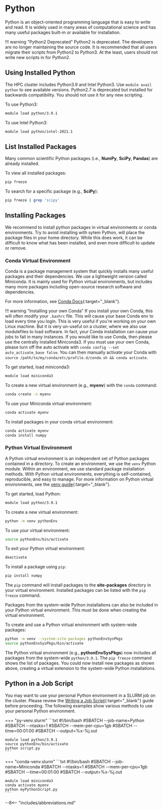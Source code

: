 # Python

Python is an object-oriented programming language that is easy to write and read. It is widely used in many areas of computational science and has many useful packages built-in or available for installation.

!!! warning "Python2 Deprecated"
    Python2 is deprecated. The developers are no longer maintaining the source code. It is recommended that all users migrate their scripts from Python2 to Python3. At the least, users should not write new scripts in for Python2.

## Using Installed Python

The HPC cluster includes Python3.9 and Intel Python3. Use `module avail python` to see available versions. Python2.7 is deprecated but installed for backwards compatibility. You should not use it for any new scripting.

To use Python3:

```bash
module load python/3.9.1
```

To use Intel Python3:

```bash
module load python/intel-2021.1
```

## List Installed Packages

Many common scientific Python packages (i.e., **NumPy**, **SciPy**, **Pandas**) are already installed.

To view all installed packages:

```bash
pip freeze
```

To search for a specific package (e.g., **SciPy**):

```bash
pip freeze | grep 'scipy'
```

## Installing Packages

We recommend to install python packages in virtual environments or conda environments. Try to avoid installing with sytem Python, will place the package files in your home directory. While this does work, it can be difficult to know what has been installed, and even more difficult to update or remove.

### Conda Virtual Environment

Conda is a package management system that quickly installs many useful packages and their dependencies. We use a lightweight version called Miniconda. It is mainly used for Python virtual environments, but includes many more packages including open-source research software and dependencies.

For more information, see [Conda Docs](https://conda.io/projects/conda/en/stable/index.html){:target="_blank"}.

!!! warning "Installing your own Conda"
    If you install your own Conda, this will often modify your `.bashrc` file. This will cause your base Conda env to load every time you login. This is very useful if you're working on your own Linux machine. But it is very un-useful on a cluster, where we also use modulefiles to load software. In fact, your Conda installation can cause your jobs to fail in many instances. If you would like to use Conda, then please use the centrally installed Miniconda3. If you must use your own Conda, please turn off the auto activate with `conda config --set auto_activate_base false`. You can then manually activate your Conda with `source /path/to/my/conda/etc/profile.d/conda.sh && conda activate`.

To get started, load miniconda3:

```bash
module load miniconda3
```

To create a new virtual environment (e.g., **myenv**) with the `conda` command:

```bash
conda create -n myenv
```

To use your Miniconda virtual environment:

```bash
conda activate myenv
```

To install packages in your conda virtual environment:

```bash
conda activate myenv
conda install numpy
```

### Python Virtual Environment

A Python virtual environment is an independent set of Python packages contained in a directory. To create an environment, we use the `venv` Python module. Within an environment, we use standard package installation methods. With Python virtual environments, everything is self-contained, reproducible, and easy to manage. For more information on Python virtual environments, see the [venv guide](https://docs.python.org/3/library/venv.html){:target="_blank"}.

To get started, load Python:

```bash
module load python/3.9.1 
```

To create a new virtual environment:

```bash
python -m venv pythonEnv
```

To use your virtual environment:

```bash
source pythonEnv/bin/activate
```

To exit your Python virtual environment:

```bash
deactivate 
```

To install a package using `pip`:

```bash
pip install numpy
```

The `pip` command will install packages to the **site-packages** directory in your virtual environment. Installed packages can be listed with the `pip freeze` command.

Packages from the system-wide Python installations can also be included in your Python virtual environment. This must be done when creating the virtual environment.

To create and use a Python virtual environment with system-wide packages:

```bash
python -m venv --system-site-packages pythonEnvSysPkgs
source pythonEnvSysPkgs/bin/activate
```

The Python virtual environment (e.g., **pythonEnvSysPkgs**) now includes all packages from the system-wide `python/3.9.1`. The `pip freeze` command shows the list of packages. You could now install new packages as shown above, creating a virtual extension to the system-wide Python installations.

## Python in a Job Script

You may want to use your personal Python environment in a SLURM job on the cluster. Please review the [Writing a Job Script](../user-guide/jobs/running-jobs.md#writing-a-job-script){:target="_blank"} guide before proceeding. The following examples show various methods to use your personal Python environment.

<!-- markdownlint-disable MD046 -->
=== "py-venv.slurm"
    ```txt
    #!/bin/bash
    #SBATCH --job-name=Python
    #SBATCH --ntasks=1
    #SBATCH --mem-per-cpu=1gb
    #SBATCH --time=00:01:00
    #SBATCH --output=%x-%j.out

    module load python/3.9.1
    source pythonEnv/bin/activate
    python script.py
    ```

=== "conda-venv.slurm"
    ```txt
    #!/bin/bash
    #SBATCH --job-name=Miniconda
    #SBATCH --ntasks=1
    #SBATCH --mem-per-cpu=1gb
    #SBATCH --time=00:01:00
    #SBATCH --output=%x-%j.out

    module load miniconda3
    conda activate myenv
    python myPythonScript.py
    ```
<!-- markdownlint-enable MD046 -->

--8<-- "includes/abbreviations.md"
